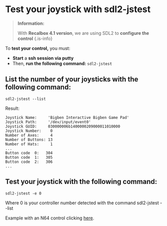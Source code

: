# Test your joystick with sdl2-jstest


>**Information:**
>
>With **Recalbox 4.1 version**, we are using SDL2 to **configure the control**
{.is-info}

To **test your control,** you must:

* **Start** a **ssh session via putty**
* Then, **run the following command:** `sdl2-jstest`

## List the number of your joysticks with the following command:

```text
sdl2-jstest --list
```

Result:

```text
Joystick Name:     'Bigben Interactive Bigben Game Pad'
Joystick Path:     '/dev/input/event0'
Joystick GUID:     030000006b1400000209000011010000
Joystick Number:    0
Number of Axes:     4
Number of Buttons: 13
Number of Hats:     1
...
Button code  0:   304
Button code  1:   305
Button code  2:   306
...
```

## Test your joystick with the following command:

```text
sdl2-jstest -e 0
```

Where 0 is your controller number detected with the command sdl2-jstest --list

Example with an N64 control clicking [here](https://forum.recalbox.com/topic/9016/a-lire-manettes-n64).


